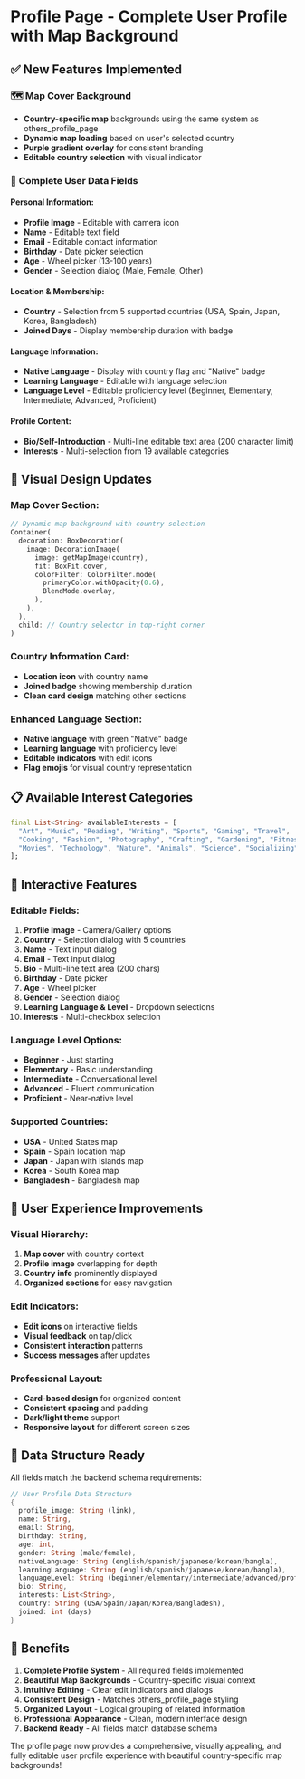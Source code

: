 # Profile Page - Complete User Profile with Map Background

## ✅ **New Features Implemented**

### 🗺️ **Map Cover Background**

- **Country-specific map** backgrounds using the same system as others_profile_page
- **Dynamic map loading** based on user's selected country
- **Purple gradient overlay** for consistent branding
- **Editable country selection** with visual indicator

### 📝 **Complete User Data Fields**

#### **Personal Information:**

- **Profile Image** - Editable with camera icon
- **Name** - Editable text field
- **Email** - Editable contact information
- **Birthday** - Date picker selection
- **Age** - Wheel picker (13-100 years)
- **Gender** - Selection dialog (Male, Female, Other)

#### **Location & Membership:**

- **Country** - Selection from 5 supported countries (USA, Spain, Japan, Korea, Bangladesh)
- **Joined Days** - Display membership duration with badge

#### **Language Information:**

- **Native Language** - Display with country flag and "Native" badge
- **Learning Language** - Editable with language selection
- **Language Level** - Editable proficiency level (Beginner, Elementary, Intermediate, Advanced, Proficient)

#### **Profile Content:**

- **Bio/Self-Introduction** - Multi-line editable text area (200 character limit)
- **Interests** - Multi-selection from 19 available categories

## 🎨 **Visual Design Updates**

### **Map Cover Section:**

```dart
// Dynamic map background with country selection
Container(
  decoration: BoxDecoration(
    image: DecorationImage(
      image: getMapImage(country),
      fit: BoxFit.cover,
      colorFilter: ColorFilter.mode(
        primaryColor.withOpacity(0.6),
        BlendMode.overlay,
      ),
    ),
  ),
  child: // Country selector in top-right corner
)
```

### **Country Information Card:**

- **Location icon** with country name
- **Joined badge** showing membership duration
- **Clean card design** matching other sections

### **Enhanced Language Section:**

- **Native language** with green "Native" badge
- **Learning language** with proficiency level
- **Editable indicators** with edit icons
- **Flag emojis** for visual country representation

## 📋 **Available Interest Categories**

```dart
final List<String> availableInterests = [
  "Art", "Music", "Reading", "Writing", "Sports", "Gaming", "Travel",
  "Cooking", "Fashion", "Photography", "Crafting", "Gardening", "Fitness",
  "Movies", "Technology", "Nature", "Animals", "Science", "Socializing"
];
```

## 🔧 **Interactive Features**

### **Editable Fields:**

1. **Profile Image** - Camera/Gallery options
2. **Country** - Selection dialog with 5 countries
3. **Name** - Text input dialog
4. **Email** - Text input dialog
5. **Bio** - Multi-line text area (200 chars)
6. **Birthday** - Date picker
7. **Age** - Wheel picker
8. **Gender** - Selection dialog
9. **Learning Language & Level** - Dropdown selections
10. **Interests** - Multi-checkbox selection

### **Language Level Options:**

- **Beginner** - Just starting
- **Elementary** - Basic understanding
- **Intermediate** - Conversational level
- **Advanced** - Fluent communication
- **Proficient** - Near-native level

### **Supported Countries:**

- **USA** - United States map
- **Spain** - Spain location map
- **Japan** - Japan with islands map
- **Korea** - South Korea map
- **Bangladesh** - Bangladesh map

## 🚀 **User Experience Improvements**

### **Visual Hierarchy:**

1. **Map cover** with country context
2. **Profile image** overlapping for depth
3. **Country info** prominently displayed
4. **Organized sections** for easy navigation

### **Edit Indicators:**

- **Edit icons** on interactive fields
- **Visual feedback** on tap/click
- **Consistent interaction** patterns
- **Success messages** after updates

### **Professional Layout:**

- **Card-based design** for organized content
- **Consistent spacing** and padding
- **Dark/light theme** support
- **Responsive layout** for different screen sizes

## 💾 **Data Structure Ready**

All fields match the backend schema requirements:

```dart
// User Profile Data Structure
{
  profile_image: String (link),
  name: String,
  email: String,
  birthday: String,
  age: int,
  gender: String (male/female),
  nativeLanguage: String (english/spanish/japanese/korean/bangla),
  learningLanguage: String (english/spanish/japanese/korean/bangla),
  languageLevel: String (beginner/elementary/intermediate/advanced/proficient),
  bio: String,
  interests: List<String>,
  country: String (USA/Spain/Japan/Korea/Bangladesh),
  joined: int (days)
}
```

## 🎯 **Benefits**

1. **Complete Profile System** - All required fields implemented
2. **Beautiful Map Backgrounds** - Country-specific visual context
3. **Intuitive Editing** - Clear edit indicators and dialogs
4. **Consistent Design** - Matches others_profile_page styling
5. **Organized Layout** - Logical grouping of related information
6. **Professional Appearance** - Clean, modern interface design
7. **Backend Ready** - All fields match database schema

The profile page now provides a comprehensive, visually appealing, and fully editable user profile experience with beautiful country-specific map backgrounds!
